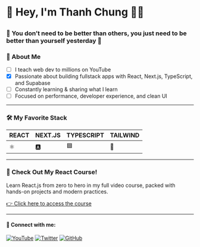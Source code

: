 # 👋 Hey, I'm Thanh Chung 👨‍💻

## <h3>🚀 <blink>You don’t need to be better than others, you just need to be better than yourself yesterday</blink> 🚀</h3>

### 📌 About Me

- [ ] I teach web dev to millions on YouTube
- [x] Passionate about building fullstack apps with React, Next.js, TypeScript, and Supabase
- [ ] Constantly learning & sharing what I learn
- [ ] Focused on performance, developer experience, and clean UI

---

### 🛠️ My Favorite Stack

| REACT       | NEXT.JS     | TYPESCRIPT  | TAILWIND   |
|-------------|-------------|-------------|------------|
| ⚛️         | 🅰️         | 🟦          | 🎨        |

---

### 🚀 Check Out My React Course!

Learn React.js from zero to hero in my full video course, packed with hands-on projects and modern practices.

[👉 Click here to access the course](#)

---

#### 🔗 Connect with me:
[![YouTube](https://img.shields.io/badge/YouTube-FF0000?style=for-the-badge&logo=youtube&logoColor=white)](#)
[![Twitter](https://img.shields.io/badge/Twitter-1DA1F2?style=for-the-badge&logo=twitter&logoColor=white)](#)
[![GitHub](https://img.shields.io/badge/GitHub-100000?style=for-the-badge&logo=github&logoColor=white)](#)

